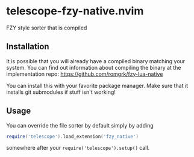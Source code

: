 # telescope-fzy-native.nvim

FZY style sorter that is compiled

## Installation

It is possible that you will already have a compiled binary matching your system. You can find out information
about compiling the binary at the implementation repo: https://github.com/romgrk/fzy-lua-native

You can install this with your favorite package manager. Make sure that it installs git submodules if stuff isn't working!

## Usage

You can override the file sorter by default simply by adding

```lua
require('telescope').load_extension('fzy_native')
```

somewhere after your `require('telescope').setup()` call.
